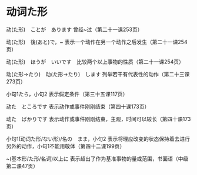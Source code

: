 # 动词た形

动(た形)　ことが　あります    曾经~过（第二十一课253页）

动(た形)　後(あと)で，~    表示一个动作在另一个动作之后发生（第二十一课254页）

动(た形)　ほうが　いいです　比较两个以上事物的性质（第二十一课254页）

动(た形→たり)　动(た形→たり)　します    列举若干有代表性的动作（第二十三课273页）

小句1たら，小句2    表示假定条件（第三十五课117页）

动た　ところです    表示动作或事件刚刚结束（第四十课173页）

动た　ばかりです    表示动作或事件刚刚结束，主观，时间可以较长（第四十课173页）

小句1(动词た形/ない形)/名の　まま，小句2    表示将理应改变的状态保持着去进行另外的动作，小句1不能用敬体（第四十二课199页）

~(基本形/た形/名词)以上に  表示超出了作为基准事物的量或范围，书面语（中级第二课47页）


